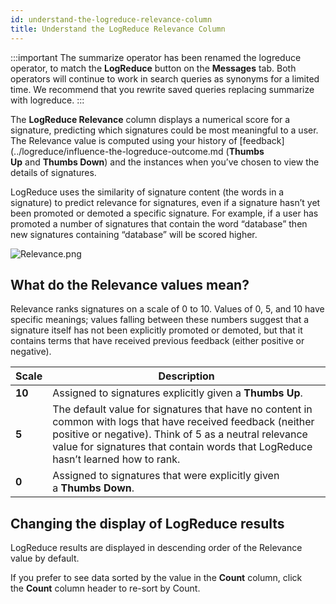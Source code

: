 ```yaml
---
id: understand-the-logreduce-relevance-column
title: Understand the LogReduce Relevance Column
---
```




:::important
The summarize operator has been renamed the logreduce operator, to match the **LogReduce** button on the **Messages** tab. Both operators will continue to work in search queries as synonyms for a limited time. We recommend that you rewrite saved queries replacing summarize with
logreduce.
:::

The **LogReduce Relevance** column displays a numerical score for a signature, predicting which signatures could be most meaningful to a
user. The Relevance value is computed using your history of [feedback](../logreduce/influence-the-logreduce-outcome.md (**Thumbs Up** and **Thumbs Down**) and the instances when you’ve chosen to view the details of signatures.

LogReduce uses the similarity of signature content (the words in a signature) to predict relevance for signatures, even if a signature hasn’t yet been promoted or demoted a specific signature. For example, if a user has promoted a number of signatures that contain the word “database” then new signatures containing “database” will be scored higher.

![Relevance.png](/img/search/logreduce/relevance.png)

## What do the Relevance values mean?

Relevance ranks signatures on a scale of 0 to 10. Values of 0, 5, and 10 have specific meanings; values falling between these numbers suggest that a signature itself has not been explicitly promoted or demoted, but that it contains terms that have received previous feedback (either positive or negative).

| Scale | Description |
| -- | --|
| **10** | Assigned to signatures explicitly given a **Thumbs Up**. |
| **5** | The default value for signatures that have no content in common with logs that have received feedback (neither positive or negative). Think of 5 as a neutral relevance value for signatures that contain words that LogReduce hasn’t learned how to rank. |
| **0** | Assigned to signatures that were explicitly given a **Thumbs Down**. |

## Changing the display of LogReduce results

LogReduce results are displayed in descending order of the Relevance value by default.

If you prefer to see data sorted by the value in the **Count** column, click the **Count** column header to re-sort by Count.
